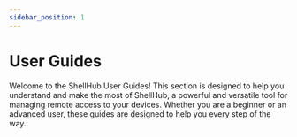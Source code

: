 ```yaml
---
sidebar_position: 1
---
```


# User Guides

Welcome to the ShellHub User Guides! This section is designed to help you understand
and make the most of ShellHub, a powerful and versatile tool for managing remote access to your devices.
Whether you are a beginner or an advanced user, these guides are designed to help you every step of the way.
